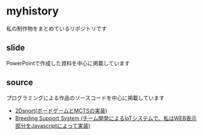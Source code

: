 # myhistory
私の制作物をまとめているリポジトリです

## slide
PowerPointで作成した資料を中心に掲載しています

## source
プログラミングによる作品のソースコードを中心に掲載しています

* [2Dsnort(ボードゲームとMCTSの実装)](source/twoDsnort)
* [Breeding Support System (チーム開発によるIoTシステムで、私はWEB表示部分をJavascriptによって実装)](source/BreedingSupportSystem/)
